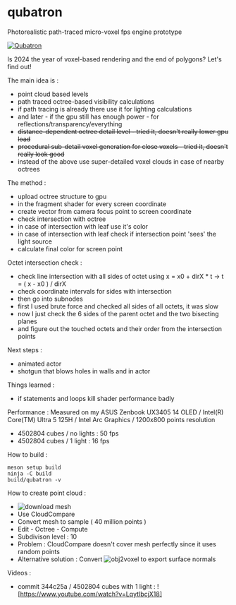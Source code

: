# qubatron
Photorealistic path-traced micro-voxel fps engine prototype

[![Qubatron](https://img.youtube.com/vi/LqytIbcjX18/0.jpg)](https://www.youtube.com/watch?v=LqytIbcjX18)

Is 2024 the year of voxel-based rendering and the end of polygons? Let's find out!

The main idea is :
- point cloud based levels
- path traced octree-based visibility calculations
- if path tracing is already there use it for lighting calculations
- and later - if the gpu still has enough power - for reflections/transparency/everything
- ~~distance-dependent octree detail level - tried it, doesn't really lower gpu load~~
- ~~procedural sub-detail voxel generation for close voxels - tried it, doesn't really look good~~
- instead of the above use super-detailed voxel clouds in case of nearby octrees

The method :
- upload octree structure to gpu
- in the fragment shader for every screen coordinate
 - create vector from camera focus point to screen coordinate
 - check intersection with octree
 - in case of intersection with leaf use it's color
 - in case of intersection with leaf check if intersection point 'sees' the light source
 - calculate final color for screen point

Octet intersection check :
- check line intersection with all sides of octet using x = x0 + dirX * t -> t = ( x - x0 ) / dirX
- check coordinate intervals for sides with intersection
- then go into subnodes
 - first I used brute force and checked all sides of all octets, it was slow
 - now I just check the 6 sides of the parent octet and the two bisecting planes
 - and figure out the touched octets and their order from the intersection points

Next steps :
- animated actor
- shotgun that blows holes in walls and in actor

Things learned :
- if statements and loops kill shader performance badly

Performance :
Measured on my ASUS Zenbook UX3405 14 OLED / Intel(R) Core(TM) Ultra 5 125H / Intel Arc Graphics / 1200x800 points resolution
- 4502804 cubes / no lights : 50 fps
- 4502804 cubes / 1 light : 16 fps

How to build :
```
meson setup build
ninja -C build
build/qubatron -v
```

How to create point cloud :

- ![download mesh](https://sketchfab.com/3d-models/abandoned-house-interior-c2130293962244d0b8e325919b4cf99d)
- Use CloudCompare
- Convert mesh to sample ( 40 million points )
- Edit - Octree - Compute
- Subdivison level : 10
- Problem : CloudCompare doesn't cover mesh perfectly since it uses random points
- Alternative solution : Convert ![obj2voxel](https://github.com/Eisenwave/obj2voxel) to export surface normals

Videos :

- commit 344c25a / 4502804 cubes with 1 light : ![https://www.youtube.com/watch?v=LqytIbcjX18]